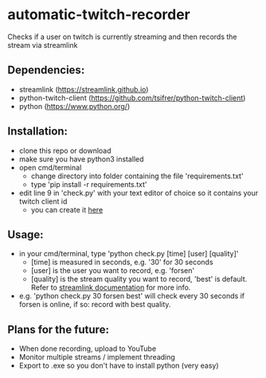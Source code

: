 # automatic-twitch-recorder

Checks if a user on twitch is currently streaming and then records the stream via streamlink

## Dependencies:

- streamlink (https://streamlink.github.io)
- python-twitch-client (https://github.com/tsifrer/python-twitch-client)
- python (https://www.python.org/)

## Installation:

- clone this repo or download
- make sure you have python3 installed
- open cmd/terminal
  - change directory into folder containing the file 'requirements.txt'
  - type 'pip install -r requirements.txt'
- edit line 9 in 'check.py' with your text editor of choice so it contains your twitch client id
  - you can create it [here](https://glass.twitch.tv/console/apps)

## Usage:

- in your cmd/terminal, type 'python check.py [time] [user] [quality]'
  - [time] is measured in seconds, e.g. '30' for 30 seconds
  - [user] is the user you want to record, e.g. 'forsen'
  - [quality] is the stream quality you want to record, 'best' is default. Refer to [streamlink documentation](https://streamlink.github.io/) for more info.
- e.g. 'python check.py 30 forsen best' will check every 30 seconds if forsen is online, if so: record with best quality.


## Plans for the future:

- When done recording, upload to YouTube
- Monitor multiple streams / implement threading
- Export to .exe so you don't have to install python (very easy)

